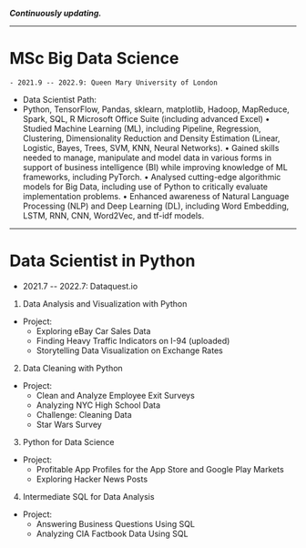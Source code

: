 ***Continuously updating.***
***
# MSc Big Data Science
	- 2021.9 -- 2022.9: Queen Mary University of London
- Data Scientist Path:
- Python, TensorFlow, Pandas, sklearn, matplotlib, Hadoop, MapReduce, Spark, SQL, R Microsoft Office Suite (including advanced Excel)
• Studied Machine Learning (ML), including Pipeline, Regression, Clustering, Dimensionality Reduction and Density Estimation (Linear, Logistic, Bayes, Trees, SVM, KNN, Neural Networks).
• Gained skills needed to manage, manipulate and model data in various forms in support of business intelligence (BI) while improving knowledge of ML frameworks, including PyTorch.
• Analysed cutting-edge algorithmic models for Big Data, including use of Python to critically evaluate implementation problems.
• Enhanced awareness of Natural Language Processing (NLP) and Deep Learning (DL), including Word Embedding, LSTM, RNN, CNN, Word2Vec, and tf-idf models.

***
# Data Scientist in Python
- 2021.7 -- 2022.7: Dataquest.io
1. Data Analysis and Visualization with Python
- Project:
	- Exploring eBay Car Sales Data 
	- Finding Heavy Traffic Indicators on I-94 (uploaded)
	- Storytelling Data Visualization on Exchange Rates

2. Data Cleaning with Python
- Project:
	- Clean and Analyze Employee Exit Surveys
	- Analyzing NYC High School Data
	- Challenge: Cleaning Data 
	- Star Wars Survey

3. Python for Data Science
- Project:
	- Profitable App Profiles for the App Store and Google Play Markets
	- Exploring Hacker News Posts

4. Intermediate SQL for Data Analysis
- Project:
	- Answering Business Questions Using SQL 
	- Analyzing CIA Factbook Data Using SQL

